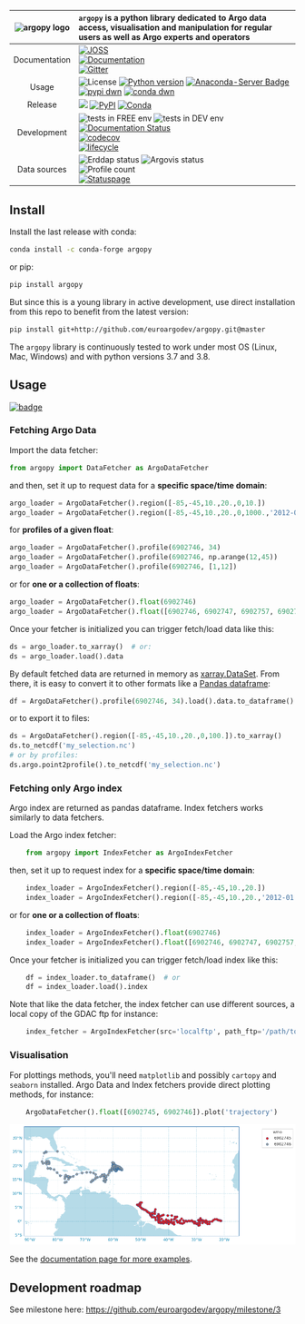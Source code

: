 |<img src="https://raw.githubusercontent.com/euroargodev/argopy/master/docs/_static/argopy_logo_long.png" alt="argopy logo" width="400"/>|``argopy`` is a python library dedicated to Argo data access, visualisation and manipulation for regular users as well as Argo experts and operators|
|:---------:|:-------|
|Documentation|[![JOSS](https://img.shields.io/badge/DOI-10.21105%2Fjoss.02425-brightgreen)](//dx.doi.org/10.21105/joss.02425) <br>[![Documentation](https://img.shields.io/static/v1?label=&message=Read%20the%20documentation&color=blue&logo=read-the-docs&logoColor=white)](https://argopy.readthedocs.io) <br>[![Gitter](https://badges.gitter.im/Argo-floats/argopy.svg)](https://gitter.im/Argo-floats/argopy?utm_source=badge&utm_medium=badge&utm_campaign=pr-badge)|
|Usage|![License](https://img.shields.io/github/license/euroargodev/argopy) [![Python version](https://img.shields.io/pypi/pyversions/argopy)](//pypi.org/project/argopy/) [![Anaconda-Server Badge](https://anaconda.org/conda-forge/argopy/badges/platforms.svg)](https://anaconda.org/conda-forge/argopy) <br>[![pypi dwn](https://img.shields.io/pypi/dm/argopy?label=Pypi%20downloads)](//pypi.org/project/argopy/) [![conda dwn](https://img.shields.io/conda/dn/conda-forge/argopy?label=Conda%20downloads)](//anaconda.org/conda-forge/argopy)|
|Release|[![](https://img.shields.io/github/release-date/euroargodev/argopy)](//github.com/euroargodev/argopy/releases) [![PyPI](https://img.shields.io/pypi/v/argopy)](//pypi.org/project/argopy/) [![Conda](https://anaconda.org/conda-forge/argopy/badges/version.svg)](//anaconda.org/conda-forge/argopy)|
|Development|![tests in FREE env](https://github.com/euroargodev/argopy/actions/workflows/pytests-free.yml/badge.svg) ![tests in DEV env](https://github.com/euroargodev/argopy/actions/workflows/pytests-dev.yml/badge.svg) [![Documentation Status](https://img.shields.io/readthedocs/argopy?logo=readthedocs)](https://argopy.readthedocs.io/en/latest/?badge=latest) <br>[![codecov](https://codecov.io/gh/euroargodev/argopy/branch/master/graph/badge.svg)](https://codecov.io/gh/euroargodev/argopy) <br>[![lifecycle](https://img.shields.io/badge/lifecycle-maturing-blue.svg)](https://www.tidyverse.org/lifecycle/#maturing)|
|Data sources|![Erddap status](https://img.shields.io/endpoint?url=https://raw.githubusercontent.com/euroargodev/argopy-status/master/argopy_api_status_erddap.json) ![Argovis status](https://img.shields.io/endpoint?url=https://raw.githubusercontent.com/euroargodev/argopy-status/master/argopy_api_status_argovis.json) <br>![Profile count](https://img.shields.io/endpoint?label=Number%20of%20Argo%20profiles%3A&style=social&url=https%3A%2F%2Fapi.ifremer.fr%2Fargopy%2Fdata%2FARGO-FULL.json) <br>[![Statuspage](https://img.shields.io/static/v1?label=&message=Check%20all%20Argo%20monitors&color=blue&logo=statuspage&logoColor=white)](https://argopy.statuspage.io)|

## Install

Install the last release with conda:
```bash
conda install -c conda-forge argopy
```
or pip:
```bash
pip install argopy
````

But since this is a young library in active development, use direct installation from this repo to benefit from the latest version:

```bash
pip install git+http://github.com/euroargodev/argopy.git@master
```

The ``argopy`` library is continuously tested to work under most OS (Linux, Mac, Windows) and with python versions 3.7 and 3.8.

## Usage

[![badge](https://img.shields.io/static/v1.svg?logo=Jupyter&label=Binder&message=Click+here+to+try+argopy+online+!&color=blue&style=for-the-badge)](https://mybinder.org/v2/gh/euroargodev/binder-sandbox/main?urlpath=git-pull%3Frepo%3Dhttps%253A%252F%252Fgithub.com%252Feuroargodev%252Fargopy%26urlpath%3Dlab%252Ftree%252Fargopy%252Fdocs%252Ftryit.ipynb%26branch%3Dmaster)

### Fetching Argo Data

Import the data fetcher:
```python
from argopy import DataFetcher as ArgoDataFetcher
```
and then, set it up to request data for a **specific space/time domain**:
```python
argo_loader = ArgoDataFetcher().region([-85,-45,10.,20.,0,10.])
argo_loader = ArgoDataFetcher().region([-85,-45,10.,20.,0,1000.,'2012-01','2012-12'])
```
for **profiles of a given float**: 
```python
argo_loader = ArgoDataFetcher().profile(6902746, 34)
argo_loader = ArgoDataFetcher().profile(6902746, np.arange(12,45))
argo_loader = ArgoDataFetcher().profile(6902746, [1,12])
```
or for **one or a collection of floats**:
```python
argo_loader = ArgoDataFetcher().float(6902746)
argo_loader = ArgoDataFetcher().float([6902746, 6902747, 6902757, 6902766])
```

Once your fetcher is initialized you can trigger fetch/load data like this:
```python
ds = argo_loader.to_xarray()  # or:
ds = argo_loader.load().data
```
By default fetched data are returned in memory as [xarray.DataSet](http://xarray.pydata.org/en/stable/data-structures.html#dataset). 
From there, it is easy to convert it to other formats like a [Pandas dataframe](https://pandas.pydata.org/pandas-docs/stable/getting_started/dsintro.html#dataframe):
```python
df = ArgoDataFetcher().profile(6902746, 34).load().data.to_dataframe()
```

or to export it to files:
```python
ds = ArgoDataFetcher().region([-85,-45,10.,20.,0,100.]).to_xarray()
ds.to_netcdf('my_selection.nc')
# or by profiles:
ds.argo.point2profile().to_netcdf('my_selection.nc')
```


### Fetching only Argo index
Argo index are returned as pandas dataframe. Index fetchers works similarly to data fetchers.

Load the Argo index fetcher:
```python
    from argopy import IndexFetcher as ArgoIndexFetcher
```
then, set it up to request index for a **specific space/time domain**:
```python
    index_loader = ArgoIndexFetcher().region([-85,-45,10.,20.])
    index_loader = ArgoIndexFetcher().region([-85,-45,10.,20.,'2012-01','2014-12'])
```
or for **one or a collection of floats**:
```python
    index_loader = ArgoIndexFetcher().float(6902746)
    index_loader = ArgoIndexFetcher().float([6902746, 6902747, 6902757, 6902766])   
```
Once your fetcher is initialized you can trigger fetch/load index like this:
```python
    df = index_loader.to_dataframe()  # or
    df = index_loader.load().index
```

Note that like the data fetcher, the index fetcher can use different sources, a local copy of the GDAC ftp for instance:
```python
    index_fetcher = ArgoIndexFetcher(src='localftp', path_ftp='/path/to/your/argo/ftp/', index_file='ar_index_global_prof.txt')
```

### Visualisation
For plottings methods, you'll need `matplotlib` and possibly `cartopy` and `seaborn` installed.
Argo Data and Index fetchers provide direct plotting methods, for instance:
```python    
    ArgoDataFetcher().float([6902745, 6902746]).plot('trajectory')    
```
![index_traj](https://github.com/euroargodev/argopy/raw/master/docs/_static/trajectory_sample.png)

See the [documentation page for more examples](https://argopy.readthedocs.io/en/latest/visualisation.html).

## Development roadmap

See milestone here: https://github.com/euroargodev/argopy/milestone/3